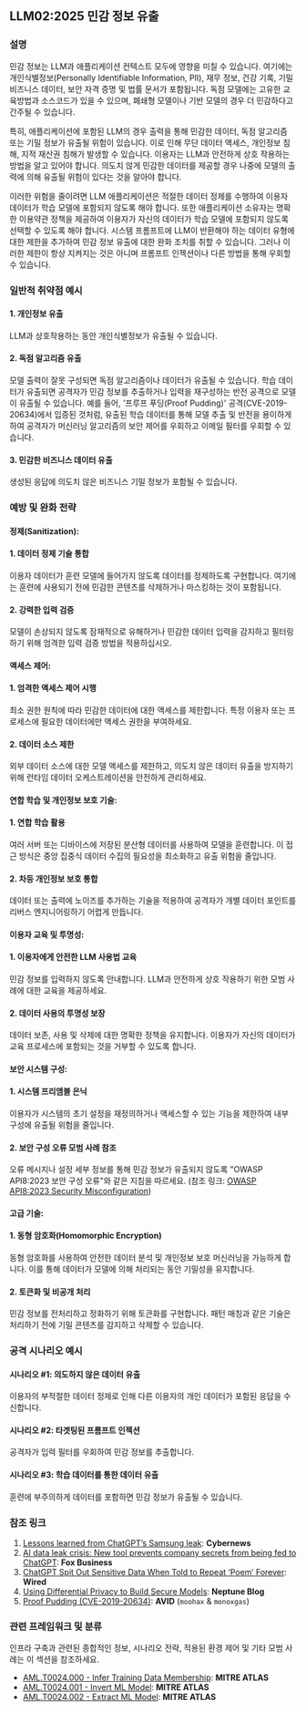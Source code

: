 ## LLM02:2025 민감 정보 유출

### 설명

민감 정보는 LLM과 애플리케이션 컨텍스트 모두에 영향을 미칠 수 있습니다. 여기에는 개인식별정보(Personally Identifiable Information, PII), 재무 정보, 건강 기록, 기밀 비즈니스 데이터, 보안 자격 증명 및 법률 문서가 포함됩니다. 독점 모델에는 고유한 교육방법과 소스코드가 있을 수 있으며, 폐쇄형 모델이나 기반 모델의 경우 더 민감하다고 간주될 수 있습니다.

특히, 애플리케이션에 포함된 LLM의 경우 출력을 통해 민감한 데이터, 독점 알고리즘 또는 기밀 정보가 유출될 위험이 있습니다. 이로 인해 무단 데이터 액세스, 개인정보 침해, 지적 재산권 침해가 발생할 수 있습니다. 이용자는 LLM과 안전하게 상호 작용하는 방법을 알고 있어야 합니다. 의도치 않게 민감한 데이터를 제공할 경우 나중에 모델의 출력에 의해 유출될 위험이 있다는 것을 알아야 합니다.

이러한 위험을 줄이려면 LLM 애플리케이션은 적절한 데이터 정제를 수행하여 이용자 데이터가 학습 모델에 포함되지 않도록 해야 합니다. 또한 애플리케이션 소유자는 명확한 이용약관 정책을 제공하여 이용자가 자신의 데이터가 학습 모델에 포함되지 않도록 선택할 수 있도록 해야 합니다. 시스템 프롬프트에 LLM이 반환해야 하는 데이터 유형에 대한 제한을 추가하여 민감 정보 유출에 대한 완화 조치를 취할 수 있습니다. 그러나 이러한 제한이 항상 지켜지는 것은 아니며 프롬프트 인젝션이나 다른 방법을 통해 우회할 수 있습니다.

### 일반적 취약점 예시

#### 1. 개인정보 유출
  LLM과 상호작용하는 동안 개인식별정보가 유출될 수 있습니다.
#### 2. 독점 알고리즘 유출
  모델 출력이 잘못 구성되면 독점 알고리즘이나 데이터가 유출될 수 있습니다. 학습 데이터가 유출되면 공격자가 민감 정보를 추출하거나 입력을 재구성하는 반전 공격으로 모델이 유출될 수 있습니다. 예를 들어, '프루프 푸딩(Proof Pudding)' 공격(CVE-2019-20634)에서 입증된 것처럼, 유출된 학습 데이터를 통해 모델 추출 및 반전을 용이하게 하여 공격자가 머신러닝 알고리즘의 보안 제어를 우회하고 이메일 필터를 우회할 수 있습니다.
#### 3. 민감한 비즈니스 데이터 유출
  생성된 응답에 의도치 않은 비즈니스 기밀 정보가 포함될 수 있습니다.

### 예방 및 완화 전략

#### 정제(Sanitization):

#### 1. 데이터 정제 기술 통합
  이용자 데이터가 훈련 모델에 들어가지 않도록 데이터를 정제하도록 구현합니다. 여기에는 훈련에 사용되기 전에 민감한 콘텐츠를 삭제하거나 마스킹하는 것이 포함됩니다.
#### 2. 강력한 입력 검증
  모델이 손상되지 않도록 잠재적으로 유해하거나 민감한 데이터 입력을 감지하고 필터링하기 위해 엄격한 입력 검증 방법을 적용하십시오.

#### 액세스 제어:

#### 1. 엄격한 액세스 제어 시행
  최소 권한 원칙에 따라 민감한 데이터에 대한 액세스를 제한합니다. 특정 이용자 또는 프로세스에 필요한 데이터에만 액세스 권한을 부여하세요.
#### 2. 데이터 소스 제한
  외부 데이터 소스에 대한 모델 액세스를 제한하고, 의도치 않은 데이터 유출을 방지하기 위해 런타임 데이터 오케스트레이션을 안전하게 관리하세요.

#### 연합 학습 및 개인정보 보호 기술:

#### 1. 연합 학습 활용
  여러 서버 또는 디바이스에 저장된 분산형 데이터를 사용하여 모델을 훈련합니다. 이 접근 방식은 중앙 집중식 데이터 수집의 필요성을 최소화하고 유출 위험을 줄입니다.
#### 2. 차등 개인정보 보호 통합
  데이터 또는 출력에 노이즈를 추가하는 기술을 적용하여 공격자가 개별 데이터 포인트를 리버스 엔지니어링하기 어렵게 만듭니다.

#### 이용자 교육 및 투명성:

#### 1. 이용자에게 안전한 LLM 사용법 교육
  민감 정보를 입력하지 않도록 안내합니다. LLM과 안전하게 상호 작용하기 위한 모범 사례에 대한 교육을 제공하세요.
#### 2. 데이터 사용의 투명성 보장
  데이터 보존, 사용 및 삭제에 대한 명확한 정책을 유지합니다. 이용자가 자신의 데이터가 교육 프로세스에 포함되는 것을 거부할 수 있도록 합니다.

#### 보안 시스템 구성:

#### 1. 시스템 프리앰블 은닉
  이용자가 시스템의 초기 설정을 재정의하거나 액세스할 수 있는 기능을 제한하여 내부 구성에 유출될 위험을 줄입니다.
#### 2. 보안 구성 오류 모범 사례 참조
  오류 메시지나 설정 세부 정보를 통해 민감 정보가 유출되지 않도록 "OWASP API8:2023 보안 구성 오류"와 같은 지침을 따르세요.
  (참조 링크: [OWASP API8:2023 Security Misconfiguration](https://owasp.org/API-Security/editions/2023/en/0xa8-security-misconfiguration/))

#### 고급 기술:

#### 1. 동형 암호화(Homomorphic Encryption)
  동형 암호화를 사용하여 안전한 데이터 분석 및 개인정보 보호 머신러닝을 가능하게 합니다. 이를 통해 데이터가 모델에 의해 처리되는 동안 기밀성을 유지합니다.
#### 2. 토큰화 및 비공개 처리
  민감 정보를 전처리하고 정화하기 위해 토큰화를 구현합니다. 패턴 매칭과 같은 기술은 처리하기 전에 기밀 콘텐츠를 감지하고 삭제할 수 있습니다.

### 공격 시나리오 예시

#### 시나리오 #1: 의도하지 않은 데이터 유출
  이용자의 부적절한 데이터 정제로 인해 다른 이용자의 개인 데이터가 포함된 응답을 수신합니다.
#### 시나리오 #2: 타겟팅된 프롬프트 인젝션
  공격자가 입력 필터를 우회하여 민감 정보를 추출합니다.
#### 시나리오 #3: 학습 데이터를 통한 데이터 유출
  훈련에 부주의하게 데이터를 포함하면 민감 정보가 유출될 수 있습니다.

### 참조 링크

1. [Lessons learned from ChatGPT’s Samsung leak](https://cybernews.com/security/chatgpt-samsung-leak-explained-lessons/): **Cybernews**
2. [AI data leak crisis: New tool prevents company secrets from being fed to ChatGPT](https://www.foxbusiness.com/politics/ai-data-leak-crisis-prevent-company-secrets-chatgpt): **Fox Business**
3. [ChatGPT Spit Out Sensitive Data When Told to Repeat ‘Poem’ Forever](https://www.wired.com/story/chatgpt-poem-forever-security-roundup/): **Wired**
4. [Using Differential Privacy to Build Secure Models](https://neptune.ai/blog/using-differential-privacy-to-build-secure-models-tools-methods-best-practices): **Neptune Blog**
5. [Proof Pudding (CVE-2019-20634)](https://avidml.org/database/avid-2023-v009/): **AVID** (`moohax` & `monoxgas`)

### 관련 프레임워크 및 분류

인프라 구축과 관련된 종합적인 정보, 시나리오 전략, 적용된 환경 제어 및 기타 모범 사례는 이 섹션을 참조하세요.

- [AML.T0024.000 - Infer Training Data Membership](https://atlas.mitre.org/techniques/AML.T0024.000): **MITRE ATLAS**
- [AML.T0024.001 - Invert ML Model](https://atlas.mitre.org/techniques/AML.T0024.001): **MITRE ATLAS**
- [AML.T0024.002 - Extract ML Model](https://atlas.mitre.org/techniques/AML.T0024.002): **MITRE ATLAS**